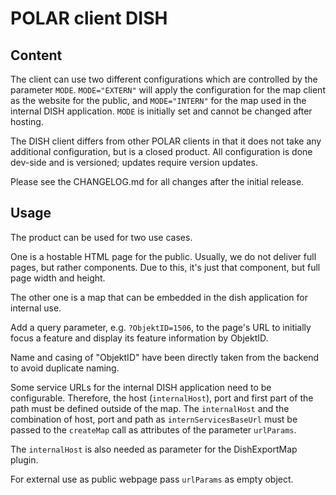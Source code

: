 # POLAR client DISH

## Content

The client can use two different configurations which are controlled by the parameter `MODE`. `MODE="EXTERN"` will apply the configuration for the map client as the website for the public, and `MODE="INTERN"` for the map used in the internal DISH application. `MODE` is initially set and cannot be changed after hosting.

The DISH client differs from other POLAR clients in that it does not take any additional configuration, but is a closed product. All configuration is done dev-side and is versioned; updates require version updates.

Please see the CHANGELOG.md for all changes after the initial release.

## Usage

The product can be used for two use cases. 

One is a hostable HTML page for the public. Usually, we do not deliver full pages, but rather components. Due to this, it's just that component, but full page width and height. 

The other one is a map that can be embedded in the dish application for internal use.

Add a query parameter, e.g. `?ObjektID=1506`, to the page's URL to initially focus a feature and display its feature information by ObjektID.

Name and casing of "ObjektID" have been directly taken from the backend to avoid duplicate naming.

Some service URLs for the internal DISH application need to be configurable. Therefore, the host (`internalHost`), port and first part of the path must be defined outside of the map. The `internalHost` and the combination of host, port and path as `internServicesBaseUrl` must be passed to the `createMap` call as attributes of the parameter `urlParams`. 

The `internalHost` is also needed as parameter for the DishExportMap plugin. 

For external use as public webpage pass `urlParams` as empty object.




